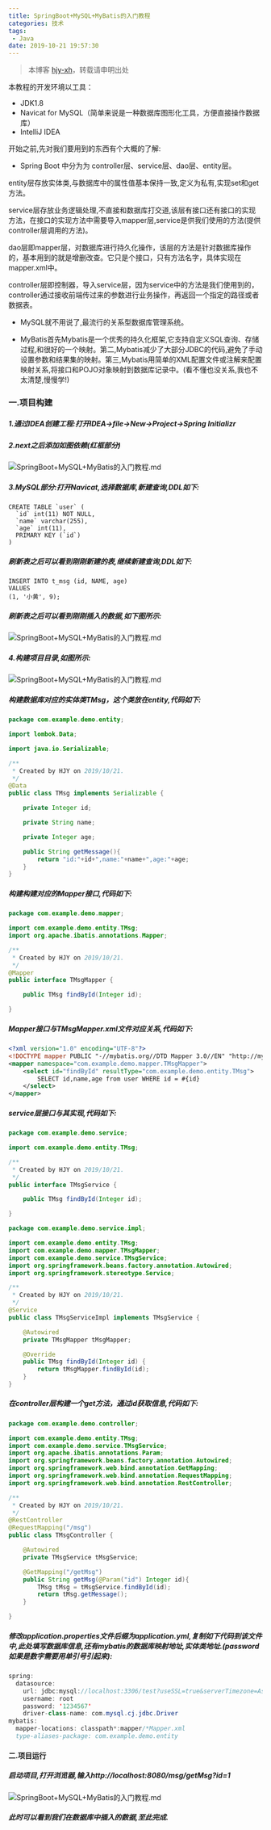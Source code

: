 ```yaml
---
title: SpringBoot+MySQL+MyBatis的入门教程
categories: 技术
tags:
 - Java
date: 2019-10-21 19:57:30
---
```


>本博客 [hjy-xh](https://hjy-xh.github.io/)，转载请申明出处

本教程的开发环境以工具：
+ JDK1.8
+ Navicat for MySQL（简单来说是一种数据库图形化工具，方便直接操作数据库）
+ IntelliJ IDEA

开始之前,先对我们要用到的东西有个大概的了解:

* Spring Boot 中分为为 controller层、service层、dao层、entity层。

entity层存放实体类,与数据库中的属性值基本保持一致,定义为私有,实现set和get方法。

service层存放业务逻辑处理,不直接和数据库打交道,该层有接口还有接口的实现方法，在接口的实现方法中需要导入mapper层,service是供我们使用的方法(提供controller层调用的方法)。

dao层即mapper层，对数据库进行持久化操作，该层的方法是针对数据库操作的，基本用到的就是增删改查。它只是个接口，只有方法名字，具体实现在mapper.xml中。

controller层即控制器，导入service层，因为service中的方法是我们使用到的，controller通过接收前端传过来的参数进行业务操作，再返回一个指定的路径或者数据表。

* MySQL就不用说了,最流行的关系型数据库管理系统。

* MyBatis首先Mybatis是一个优秀的持久化框架,它支持自定义SQL查询、存储过程,和很好的一个映射。第二,Mybatis减少了大部分JDBC的代码,避免了手动设置参数和结果集的映射。第三,Mybatis用简单的XML配置文件或注解来配置映射关系,将接口和POJO对象映射到数据库记录中。(看不懂也没关系,我也不太清楚,慢慢学!)


### 一.项目构建
##### 1.通过IDEA创建工程:打开IDEA->file->New->Project->Spring Initializr
##### 2.next之后添加如图依赖(红框部分)
![SpringBoot+MySQL+MyBatis的入门教程.md](SpringBoot+MySQL+MyBatis的入门教程/1.png)
##### 3.MySQL部分:打开Navicat,选择数据库,新建查询,DDL如下:
    CREATE TABLE `user` (
      `id` int(11) NOT NULL,
      `name` varchar(255),
      `age` int(11),
      PRIMARY KEY (`id`)
    )
##### 刷新表之后可以看到刚刚新建的表,继续新建查询,DDL如下:
    INSERT INTO t_msg (id, NAME, age)
    VALUES
    (1, '小黄', 9);
##### 刷新表之后可以看到刚刚插入的数据,如下图所示:
![SpringBoot+MySQL+MyBatis的入门教程.md](SpringBoot+MySQL+MyBatis的入门教程/4.png)
##### 4.构建项目目录,如图所示:
![SpringBoot+MySQL+MyBatis的入门教程.md](SpringBoot+MySQL+MyBatis的入门教程/2.png)
##### 构建数据库对应的实体类TMsg，这个类放在entity,代码如下:
```java
package com.example.demo.entity;

import lombok.Data;

import java.io.Serializable;

/**
 * Created by HJY on 2019/10/21.
 */
@Data
public class TMsg implements Serializable {

    private Integer id;

    private String name;

    private Integer age;

    public String getMessage(){
        return "id:"+id+",name:"+name+",age:"+age;
    }
}

```
##### 构建构建对应的Mapper接口,代码如下:
```java
package com.example.demo.mapper;

import com.example.demo.entity.TMsg;
import org.apache.ibatis.annotations.Mapper;

/**
 * Created by HJY on 2019/10/21.
 */
@Mapper
public interface TMsgMapper {

    public TMsg findById(Integer id);

}
```
##### Mapper接口与TMsgMapper.xml文件对应关系,代码如下:
```xml
<?xml version="1.0" encoding="UTF-8"?>
<!DOCTYPE mapper PUBLIC "-//mybatis.org//DTD Mapper 3.0//EN" "http://mybatis.org/dtd/mybatis-3-mapper.dtd">
<mapper namespace="com.example.demo.mapper.TMsgMapper">
    <select id="findById" resultType="com.example.demo.entity.TMsg">
        SELECT id,name,age from user WHERE id = #{id}
    </select>
</mapper>
```
##### service层接口与其实现,代码如下:
```java
package com.example.demo.service;

import com.example.demo.entity.TMsg;

/**
 * Created by HJY on 2019/10/21.
 */
public interface TMsgService {

    public TMsg findById(Integer id);

}
```
```java
package com.example.demo.service.impl;

import com.example.demo.entity.TMsg;
import com.example.demo.mapper.TMsgMapper;
import com.example.demo.service.TMsgService;
import org.springframework.beans.factory.annotation.Autowired;
import org.springframework.stereotype.Service;

/**
 * Created by HJY on 2019/10/21.
 */
@Service
public class TMsgServiceImpl implements TMsgService {

    @Autowired
    private TMsgMapper tMsgMapper;

    @Override
    public TMsg findById(Integer id) {
        return tMsgMapper.findById(id);
    }
}

```
##### 在controller层构建一个get方法，通过id获取信息,代码如下:
```java
package com.example.demo.controller;

import com.example.demo.entity.TMsg;
import com.example.demo.service.TMsgService;
import org.apache.ibatis.annotations.Param;
import org.springframework.beans.factory.annotation.Autowired;
import org.springframework.web.bind.annotation.GetMapping;
import org.springframework.web.bind.annotation.RequestMapping;
import org.springframework.web.bind.annotation.RestController;

/**
 * Created by HJY on 2019/10/21.
 */
@RestController
@RequestMapping("/msg")
public class TMsgController {

    @Autowired
    private TMsgService tMsgService;

    @GetMapping("/getMsg")
    public String getMsg(@Param("id") Integer id){
        TMsg tMsg = tMsgService.findById(id);
        return tMsg.getMessage();
    }

}
```
##### 修改application.properties文件后缀为application.yml,复制如下代码到该文件中,此处填写数据库信息,还有mybatis的数据库映射地址,实体类地址.(password如果是数字需要用单引号引起来):
```java
spring:
  datasource:
    url: jdbc:mysql://localhost:3306/test?useSSL=true&serverTimezone=Asia/Shanghai
    username: root
    password: '1234567'
    driver-class-name: com.mysql.cj.jdbc.Driver
mybatis:
  mapper-locations: classpath*:mapper/*Mapper.xml
  type-aliases-package: com.example.demo.entity
```


#### 二.项目运行
##### 启动项目,打开浏览器,输入http://localhost:8080/msg/getMsg?id=1
![SpringBoot+MySQL+MyBatis的入门教程.md](SpringBoot+MySQL+MyBatis的入门教程/3.png)
##### 此时可以看到我们在数据库中插入的数据,至此完成.
